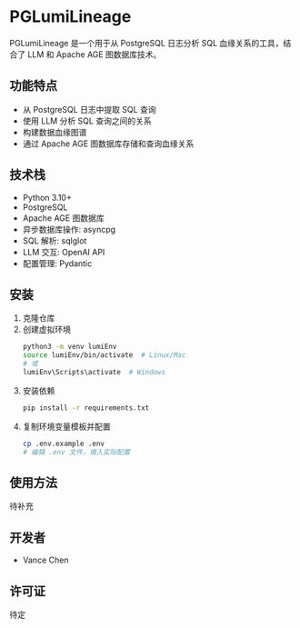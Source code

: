 # PGLumiLineage

PGLumiLineage 是一个用于从 PostgreSQL 日志分析 SQL 血缘关系的工具，结合了 LLM 和 Apache AGE 图数据库技术。

## 功能特点

- 从 PostgreSQL 日志中提取 SQL 查询
- 使用 LLM 分析 SQL 查询之间的关系
- 构建数据血缘图谱
- 通过 Apache AGE 图数据库存储和查询血缘关系

## 技术栈

- Python 3.10+
- PostgreSQL
- Apache AGE 图数据库
- 异步数据库操作: asyncpg
- SQL 解析: sqlglot
- LLM 交互: OpenAI API
- 配置管理: Pydantic

## 安装

1. 克隆仓库
2. 创建虚拟环境
   ```bash
   python3 -m venv lumiEnv
   source lumiEnv/bin/activate  # Linux/Mac
   # 或
   lumiEnv\Scripts\activate  # Windows
   ```
3. 安装依赖
   ```bash
   pip install -r requirements.txt
   ```
4. 复制环境变量模板并配置
   ```bash
   cp .env.example .env
   # 编辑 .env 文件，填入实际配置
   ```

## 使用方法

待补充

## 开发者

- Vance Chen

## 许可证

待定
